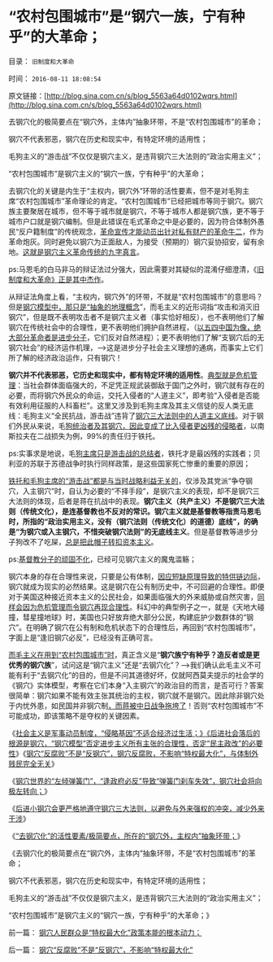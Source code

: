 # “农村包围城市”是“钢穴一族，宁有种乎”的大革命；

目录： `旧制度和大革命` 

时间： `2016-08-11 18:08:54` 

原文链接：[http://blog.sina.com.cn/s/blog_5563a64d0102wqrs.html](http://blog.sina.com.cn/s/blog_5563a64d0102wqrs.html)

去钢穴化的极简要点在“钢穴外，主体内”抽象环带，不是“农村包围城市”的革命；

钢穴不代表邪恶，钢穴在历史和现实中，有特定环境的适用性；

毛狗主义的“游击战”不仅仅是钢穴主义，是违背钢穴三大法则的“政治实用主义”；

“农村包围城市”是钢穴主义的“钢穴一族，宁有种乎”的大革命；

去钢穴化的关键是内生于“主权内，钢穴外”环带的活性要素，但不是对毛狗主席“农村包围城市”革命理论的肯定。“农村包围城市”已经把城市等同于钢穴。钢穴族主要聚居在城市，但不等于城市就是钢穴，不等于城市人都是钢穴族，更不等于城市户口就是钢穴编制。但是此错误在毛式革命之中是必要的，因为符合体制外愚民“反户籍制度”的传统观念，[革命宣传才能动员出针对私有财产的革命牛二](../../../2015/11/7/进步主义对宣传的错觉，旧制度和大革命的现实.md)，作为革命炮灰。同时避免以钢穴为正面敌人，为接受（预期的）钢穴妥协招安，留有余地。[这就是钢穴主义革命传统的九字真言](../../../2009/10/13/两千年社稷延寿之九字真言.md)。

ps:马恩毛的白马非马的辩证法过分强大，因此需要对其疑似的混淆仔细澄清，《[旧制度和大革命》正是其中杰作](../../../2013/5/23/《旧制度与大革命》与自然秩序的转型.md)。

从辩证法角度上看，“主权内，钢穴外”的环带，不就是“农村包围城市”的意思吗？但是[钢穴模型中，那只是“抽象的地理概念](../../../2016/7/24/《钢穴》是中国现实模型，解读“反户籍制度”.md)”，而毛主义的近形词指“攻击和消灭旧钢穴”，但是既不表明攻击者不是钢穴主义者（事实恰好相反），也不表明他们了解钢穴在传统社会中的合理性，更不表明他们拥护自然进程，（[以五四中国为像，绝大部分革命者是进步分子](../../../2016/7/23/《旧制度和大革命》正是苦口良药：“钢穴”注定革命失败.md)，它们反对自然进程）；更不表明他们了解“支钢穴后的无钢穴社会”的经济运作机理，——>这是进步分子社会主义理想的通病，而事实上它们所了解的经济政治运作，只有钢穴！

**钢穴并不代表邪恶，它历史和现实中，都有特定环境的适用性**。[典型就是危机管理](../../../2016/7/26/阿西莫夫《钢穴》解读共产主义信仰，及“自由恐惧症”的英勇.md)：当社会群体面临强大的，不足凭正规武装御敌于国门之外时，钢穴就有存在的必要，而将钢穴外民众的命运，交托入侵者的“人道主义”，即考验“入侵者是否能有效利用征服的人科畜栏”。这里又涉及到毛狗主席及其主义信徒的反人类无底线：毛狗主义“全民抗战，游击战”违背了[钢穴三大法则中的人道主义底线](../../../2016/7/29/钢穴统治的三大法则；人道主义的起源和实用性.md)。对于钢们外民从来说，毛[狗统治者及其钢穴，因此变成了比入侵者更凶残的侵略者](../../../2009/11/29/不要再幻想“游击救国”.md)，以南斯拉夫在二战损失为例，99%的责任归于铁托。

ps:实事求是地说，毛[狗主席只是游击战的总结者](http://darthvad.blog.sohu.com/252067114.html)，铁托才是最凶残的实践者；贝利亚的苏联于苏德战争时执行同样政策，是这些国家死亡惨重的重要的原因；

[铁托和毛狗主席的“游击战”都是与当时战略利益无关的](../../../2012/8/30/希腊国王，希特勒，墨索里尼的巴尔干战役.md)，仅涉及其党派“争夺钢穴，入主钢穴”时，自认为必要的“不择手段”，是钢穴主义的表现，却不是钢穴三大法则的体现，后者是蒋在抗战中的表现。**钢穴主义（共产主义）不是钢穴三大法则（传统文化），是连基督教也不反对的常识。钢穴主义就是基督教等指责马恩毛时，所指的“政治实用主义，没有（钢穴法则（传统文化）的道德）底线”，的确是“为钢穴或入主钢穴，不惜突破钢穴法则”的无底线主义**。但是基督教等进步分子狗改不了吃屎，[总是把此帽子转扣资本主义](../../../2009/7/28/美国资产阶级实用主义反动哲学.md)。

ps:[基督教分子的顽固不化](../../../2016/7/2/“贫富差距扩大”是资本主义的功劳，社会主义的罪恶；.md)，已经可见钢穴主义的魔鬼滥觞；

钢穴本身的存在合理性来说，只要是公有体制，[因应短缺原理导致的特供链边际](../../../2013/5/31/阶级的边际过渡和特供边际界定的“统治阶级”.md)，钢穴就成为现实的必然结果。这是钢穴在公有制历史中，不可回避的合理性。即便对于美国这种接近资本主义的公民社会，如果面临强大的外来威胁或自然灾害，[同样会因为危机管理而令钢穴再现合理性](../../../2013/1/4/中国古典的资本主义思想；经济衍生政治的关键环节；.md)。科幻中的典型例子之一，就是《天地大碰撞，彗星撞地球》时，美国也只好放弃绝大部分公民，构建庇护少数群体的“钢穴”。在明确了钢穴在公有制和危机状态下的合理性后，再回到“农村包围城市”，字面上是“逢旧钢穴必反”，已经没有正确可言。

[而毛主义在用到“农村包围城市”时](../../../2009/9/18/农村包围城市只是信仰中的神话.md)，真正含义是“**钢穴族宁有种乎？造反者或是更优秀的钢穴族**”，试问这是“钢穴主义”还是“去钢穴化”？——>我们确认此毛主义不可能有利于“去钢穴化”的目的，但是不问其道德好坏，仅就阿西莫夫提示的社会学的《钢穴》实体模型，考察在它们本身“入主钢穴”的政治目的而言，是否可行？答案很简单：钢穴如果不能有效主张其统治的主权，钢穴就不是钢穴。因此除非钢穴处于内忧外患，如民国并非钢穴制[，而蒋被中日战争拖垮了](../../../2011/1/15/蒋介石搞“儒教社会主义”，被愤青逼上绝路.md)！否则“农村包围城市”不可能成功，即该策略不是夺权的关键因素。

《[社会主义是军事动员制度，“侵略基因”不适合经济过生活；》《后进社会落后的根源是钢穴，](../../../2016/8/10/钢穴的爱国主义侵略基因，为了钢穴！为了生存！.md)[“钢穴模型”否定进步主义所有主张的合理性，否定“民主政改”的必要性](../../../2016/8/10/民主政治是“去钢穴化”的结果，不是极简要点；.md)》《[钢穴“反腐败”不是“反钢穴”，钢穴反腐败，不影响“特权最大化”，与体制外贱民完全无关](../../../2016/8/10/钢穴“反腐败”不是“反钢穴”，不影响“特权最大化”.md)》

《[钢穴世界的“左倾弹簧门”，“逢政府必反”导致“弹簧门刹车失效”，钢穴社会将向极左转向；](../../../2016/8/10/钢穴世界的“左倾弹簧门”，“拨乱反正”指“坚持中左路线”；.md)》

《[后进小钢穴会更严格地遵守钢穴三大法则，以避免与外来强权的冲突，减少外来干涉](../../../2016/8/11/外来干涉只会强化后进社会的钢穴；依附强权的小钢穴更顽固；.md)》

《[“去钢穴化”的活性要素/极简要点，所在的“钢穴外，主权内”抽象环带；](../../../2016/8/11/钢穴不是资本主义，市场经济也不是钢穴，列宁同志自作聪明；.md)》

《去钢穴化的极简要点在“钢穴外，主体内”抽象环带，不是“农村包围城市”的革命；

钢穴不代表邪恶，钢穴在历史和现实中，有特定环境的适用性；

毛狗主义的“游击战”不仅仅是钢穴主义，是违背钢穴三大法则的“政治实用主义”；

“农村包围城市”是钢穴主义的“钢穴一族，宁有种乎”的大革命；》

前一篇： [钢穴人民群众是“特权最大化”政策本能的根本动力；](../../../2016/8/11/钢穴人民群众是“特权最大化”政策本能的根本动力；.md)

后一篇： [钢穴“反腐败”不是“反钢穴”，不影响“特权最大化”](../../../2016/8/10/钢穴“反腐败”不是“反钢穴”，不影响“特权最大化”.md)


